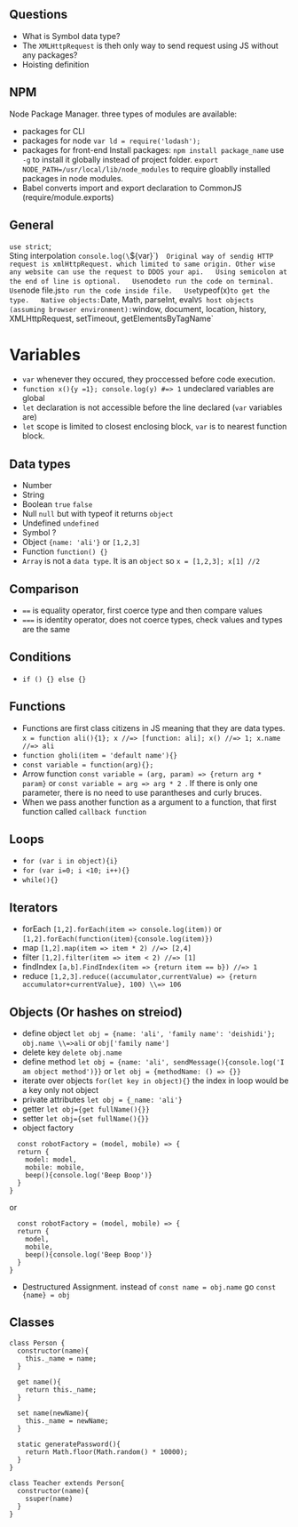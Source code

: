 ## Questions
- What is Symbol data type? 
- The `XMLHttpRequest` is theh only way to send request using JS without any packages?
- Hoisting definition

## NPM
Node Package Manager. three types of modules are available:
- packages for CLI
- packages for node `var ld = require('lodash');`
- packages for front-end
Install packages: `npm install package_name` use `-g` to install it globally instead of project folder. 
`export NODE_PATH=/usr/local/lib/node_modules` to require gloablly installed packages in node modules.
- Babel converts import and export declaration to CommonJS (require/module.exports)

## General
`use strict`;  
Sting interpolation `console.log(\`${var}\`)`  
Original way of sendig HTTP request is xmlHttpRequest. which limited to same origin. Other wise any website can use the request to DDOS your api.  
Using semicolon at the end of line is optional.  
Use `node` to run the code on terminal.  
Use `node file.js` to run the code inside file.  
Use `typeof(x)` to get the type.  
Native objects: `Date, Math, parseInt, eval` VS host objects (assuming browser environment): `window, document, location, history, XMLHttpRequest, setTimeout, getElementsByTagName`

# Variables
- `var` whenever they occured, they proccessed before code execution.
- `function x(){y =1}; console.log(y) #=> 1` undeclared variables are global
- `let` declaration is not accessible before the line declared (`var` variables are)
- `let` scope is limited to closest enclosing block, `var` is to nearest function block.

## Data types
- Number
- String
- Boolean `true` `false`
- Null `null` but with typeof it returns `object`
- Undefined `undefined`
- Symbol ?
- Object `{name: 'ali'}` or `[1,2,3]`
- Function `function() {}`
- `Array` is not a `data type`. It is an `object` so `x = [1,2,3]; x[1] //2`

## Comparison
- `==` is equality operator, first coerce type and then compare values  
- `===` is identity operator, does not coerce types, check values and types are the same

## Conditions
- `if () {} else {} `

## Functions
- Functions are first class citizens in JS meaning that they are data types. `x = function ali(){1}; x //=> [function: ali]; x() //=> 1; x.name //=> ali`
- `function gholi(item = 'default name'){}`
- `const variable = function(arg){};`
- Arrow function `const variable = (arg, param) => {return arg * param}` or `const variable = arg => arg * 2 `. If there is only one parameter, there is no need to use parantheses and curly bruces.
- When we pass another function as a argument to a function, that first function called `callback function`

## Loops
- `for (var i in object){i}`
- `for (var i=0; i <10; i++){}`
- `while(){}`

## Iterators
- forEach `[1,2].forEach(item => console.log(item))` or `[1,2].forEach(function(item){console.log(item)})`
- map `[1,2].map(item => item * 2) //=> [2,4]`
- filter `[1,2].filter(item => item < 2) //=> [1]`
- findIndex `[a,b].FindIndex(item => {return item == b}) //=> 1`
- reduce `[1,2,3].reduce((accumulator,currentValue) => {return accumulator+currentValue}, 100) \\=> 106`

## Objects (Or hashes on streiod)
- define object `let obj = {name: 'ali', 'family name': 'deishidi'}; obj.name \\=>ali` or `obj['family name']`
- delete key `delete obj.name`
- define method `let obj = {name: 'ali', sendMessage(){console.log('I am object method')}}` or `let obj = {methodName: () => {}}`
- iterate over objects `for(let key in object){}` the index in loop would be a key only not object
- private attributes `let obj = {_name: 'ali'}`
- getter `let obj={get fullName(){}}`
- setter `let obj={set fullName(){}}`
- object factory 
```
  const robotFactory = (model, mobile) => {
  return {
    model: model,
    mobile: mobile,
    beep(){console.log('Beep Boop')}
  }
}
```
or
```
  const robotFactory = (model, mobile) => {
  return {
    model,
    mobile,
    beep(){console.log('Beep Boop')}
  }
}
```
- Destructured Assignment. instead of `const name = obj.name` go `const {name} = obj`

## Classes
```
class Person {
  constructor(name){
    this._name = name;
  }

  get name(){
    return this._name;
  }

  set name(newName){
    this._name = newName;
  }

  static generatePassword(){
    return Math.floor(Math.random() * 10000);
  }
}

class Teacher extends Person{
  constructor(name){
    ssuper(name)
  }
}
```





































